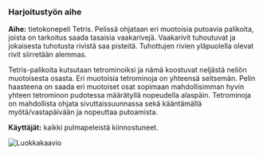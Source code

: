 ### Harjoitustyön aihe
**Aihe:** tietokonepeli Tetris. Pelissä ohjataan eri muotoisia putoavia palikoita, joista on tarkoitus saada tasaisia vaakarivejä. Vaakarivit tuhoutuvat ja jokaisesta tuhotusta rivistä saa pisteitä. Tuhottujen rivien yläpuolella olevat rivit siirretään alemmas. 

Tetris-palikoita kutsutaan tetrominoiksi ja nämä koostuvat neljästä neliön muotoisesta osasta. Eri muotoisia tetrominoja on yhteensä seitsemän. Pelin haasteena on saada eri muotoiset osat sopimaan mahdollisimman hyvin yhteen tetrominon pudotessa määrätyllä nopeudella alaspäin. Tetrominoja on mahdollista ohjata sivuttaissuunnassa sekä kääntämällä myötä/vastapäivään ja nopeuttaa putoamista.

**Käyttäjät:** kaikki pulmapeleistä kiinnostuneet.

![Luokkakaavio](/dokumentaatio/Luokkakaavio_ver1.png "vahvasti työnalla...")
